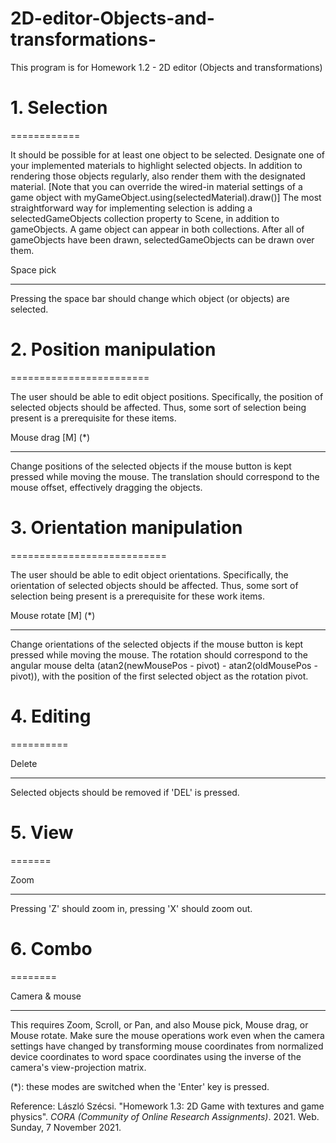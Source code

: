 # 2D-editor-Objects-and-transformations-

This program is for Homework 1.2 - 2D editor (Objects and transformations)


# 1. Selection #

============

It should be possible for at least one object to be selected. Designate one of your implemented materials to highlight selected objects. In addition to rendering those objects regularly, also render them with the designated material. [Note that you can override the wired-in material settings of a game object with myGameObject.using(selectedMaterial).draw()] The most straightforward way for implementing selection is adding a selectedGameObjects collection property to Scene, in addition to gameObjects. A game object can appear in both collections. After all of gameObjects have been drawn, selectedGameObjects can be drawn over them.

Space pick

--------

Pressing the space bar should change which object (or objects) are selected.




# 2. Position manipulation #

========================

The user should be able to edit object positions. Specifically, the position of selected objects should be affected. Thus, some sort of selection being present is a prerequisite for these items.

Mouse drag [M] (*)

----------

Change positions of the selected objects if the mouse button is kept pressed while moving the mouse. The translation should correspond to the mouse offset, effectively dragging the objects. 




# 3. Orientation manipulation #

===========================

The user should be able to edit object orientations. Specifically, the orientation of selected objects should be affected. Thus, some sort of selection being present is a prerequisite for these work items.

Mouse rotate [M]  (*)

------------

Change orientations of the selected objects if the mouse button is kept pressed while moving the mouse. The rotation should correspond to the angular mouse delta (atan2(newMousePos - pivot) - atan2(oldMousePos - pivot)), with the position of the first selected object as the rotation pivot.




# 4. Editing #

==========



Delete

------

Selected objects should be removed if 'DEL' is pressed.




# 5. View #

=======



Zoom

----

Pressing 'Z' should zoom in, pressing 'X' should zoom out.




# 6. Combo #

========



Camera & mouse

--------------

This requires Zoom, Scroll, or Pan, and also Mouse pick, Mouse drag, or Mouse rotate. Make sure the mouse operations work even when the camera settings have changed by transforming mouse coordinates from normalized device coordinates to word space coordinates using the inverse of the camera's view-projection matrix.




(*):  these modes are switched when the 'Enter' key is pressed.

Reference: 
László Szécsi. "Homework 1.3: 2D Game with textures and game physics". _CORA (Community of Online Research Assignments)_. 2021. Web. Sunday, 7 November 2021.
